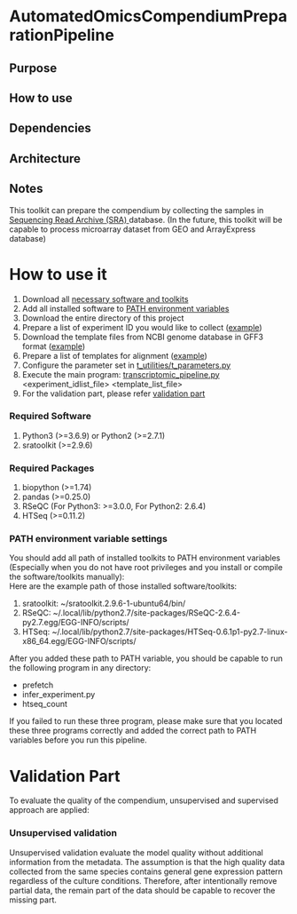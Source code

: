 
# AutomatedOmicsCompendiumPreparationPipeline

## Purpose

## How to use

## Dependencies

## Architecture

## Notes


This toolkit can prepare the compendium by collecting the samples in <a href="https://www.ncbi.nlm.nih.gov/sra">Sequencing Read Archive (SRA) </a> database.
(In the future, this toolkit will be capable to process microarray dataset from GEO and ArrayExpress database)

<div id = "usage">
<h1> How to use it </h1>
<ol>
<li> Download all <a href="#software">necessary software and toolkits</a> </li>
<li> Add all installed software to <a href="#path_env">PATH environment variables</a> </li>
<li> Download the entire directory of this project </li>
<li> Prepare a list of experiment ID you would like to collect (<a href="https://github.com/bigghost2054/AutomatedOmicsCompendiumPreparationPipeline/blob/master/TestFiles/input_exp1.txt">example</a>)</li>
<li> Download the template files from NCBI genome database in GFF3 format (<a href="https://github.com/bigghost2054/AutomatedOmicsCompendiumPreparationPipeline/blob/master/TestFiles/LT2.gff3">example</a>) </li>
<li> Prepare a list of templates for alignment (<a href="https://github.com/bigghost2054/AutomatedOmicsCompendiumPreparationPipeline/blob/master/TestFiles/input_template1.txt">example</a>) </li>
<li> Configure the parameter set in <a href="https://github.com/bigghost2054/AutomatedOmicsCompendiumPreparationPipeline/blob/master/TranscriptomicPipelines/t_utilities/t_parameters.py">t_utilities/t_parameters.py</a></li>
<li> Execute the main program: <a href="https://github.com/bigghost2054/AutomatedOmicsCompendiumPreparationPipeline/blob/master/TranscriptomicPipelines/transcriptomic_pipeline.py">transcriptomic_pipeline.py</a> &lt;experiment_idlist_file&gt; &lt;template_list_file&gt; </li>
<li> For the validation part, please refer <a href="#validation">validation part</a></li>
</ol>
</div>

<div id = "software">
<h3>Required Software</h3>
<ol>
<li>Python3 (>=3.6.9) or Python2 (>=2.7.1)</li>
<li>sratoolkit (>=2.9.6) </li>
</ol>

<h3>Required Packages</h3>
<ol>
<li>biopython (>=1.74)</li>
<li>pandas (>=0.25.0)</li>
<li>RSeQC (For Python3: >=3.0.0, For Python2: 2.6.4)</li>
<li>HTSeq (>=0.11.2) </li>
</ol>
</div>

<div id = "path_env">
<h3>PATH environment variable settings</h3>
You should add all path of installed toolkits to PATH environment variables <br>
(Especially when you do not have root privileges and you install or compile the software/toolkits manually): <br>
Here are the example path of those installed software/toolkits:
<ol>
<li> sratoolkit: ~/sratoolkit.2.9.6-1-ubuntu64/bin/ </li>
<li> RSeQC: ~/.local/lib/python2.7/site-packages/RSeQC-2.6.4-py2.7.egg/EGG-INFO/scripts/ </li>
<li> HTSeq: ~/.local/lib/python2.7/site-packages/HTSeq-0.6.1p1-py2.7-linux-x86_64.egg/EGG-INFO/scripts/</li>
</ol>
After you added these path to PATH variable, you should be capable to run the following program in any directory:
<ul>
<li>prefetch</li>
<li>infer_experiment.py</li>
<li>htseq_count</li>
</ul>
If you failed to run these three program, please make sure that you located these three programs correctly and added the correct path to PATH variables before you run this pipeline.
</div>

<div id = "validation">
<h1>Validation Part</h1>
To evaluate the quality of the compendium, unsupervised and supervised approach are applied:

<h3>Unsupervised validation</h3>
Unsupervised validation evaluate the model quality without additional information from the metadata. The assumption is that the high quality data collected from the same species contains general gene expression pattern regardless of the culture conditions.
Therefore, after intentionally remove partial data, the remain part of the data should be capable to recover the missing part.


</div>

